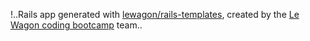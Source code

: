 !..Rails app generated with [lewagon/rails-templates](https://github.com/lewagon/rails-templates), created by the [Le Wagon coding bootcamp](https://www.lewagon.com) team..
